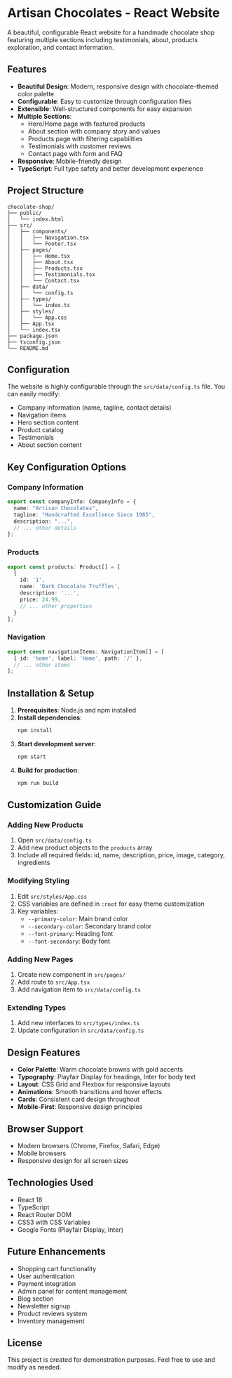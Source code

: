 # Artisan Chocolates - React Website

A beautiful, configurable React website for a handmade chocolate shop featuring multiple sections including testimonials, about, products exploration, and contact information.

## Features

- **Beautiful Design**: Modern, responsive design with chocolate-themed color palette
- **Configurable**: Easy to customize through configuration files
- **Extensible**: Well-structured components for easy expansion
- **Multiple Sections**:
  - Hero/Home page with featured products
  - About section with company story and values
  - Products page with filtering capabilities
  - Testimonials with customer reviews
  - Contact page with form and FAQ
- **Responsive**: Mobile-friendly design
- **TypeScript**: Full type safety and better development experience

## Project Structure

```
chocolate-shop/
├── public/
│   └── index.html
├── src/
│   ├── components/
│   │   ├── Navigation.tsx
│   │   └── Footer.tsx
│   ├── pages/
│   │   ├── Home.tsx
│   │   ├── About.tsx
│   │   ├── Products.tsx
│   │   ├── Testimonials.tsx
│   │   └── Contact.tsx
│   ├── data/
│   │   └── config.ts
│   ├── types/
│   │   └── index.ts
│   ├── styles/
│   │   └── App.css
│   ├── App.tsx
│   └── index.tsx
├── package.json
├── tsconfig.json
└── README.md
```

## Configuration

The website is highly configurable through the `src/data/config.ts` file. You can easily modify:

- Company information (name, tagline, contact details)
- Navigation items
- Hero section content
- Product catalog
- Testimonials
- About section content

## Key Configuration Options

### Company Information
```typescript
export const companyInfo: CompanyInfo = {
  name: "Artisan Chocolates",
  tagline: "Handcrafted Excellence Since 1985",
  description: "...",
  // ... other details
};
```

### Products
```typescript
export const products: Product[] = [
  {
    id: '1',
    name: 'Dark Chocolate Truffles',
    description: '...',
    price: 24.99,
    // ... other properties
  }
];
```

### Navigation
```typescript
export const navigationItems: NavigationItem[] = [
  { id: 'home', label: 'Home', path: '/' },
  // ... other items
];
```

## Installation & Setup

1. **Prerequisites**: Node.js and npm installed
2. **Install dependencies**:
   ```bash
   npm install
   ```
3. **Start development server**:
   ```bash
   npm start
   ```
4. **Build for production**:
   ```bash
   npm run build
   ```

## Customization Guide

### Adding New Products
1. Open `src/data/config.ts`
2. Add new product objects to the `products` array
3. Include all required fields: id, name, description, price, image, category, ingredients

### Modifying Styling
1. Edit `src/styles/App.css`
2. CSS variables are defined in `:root` for easy theme customization
3. Key variables:
   - `--primary-color`: Main brand color
   - `--secondary-color`: Secondary brand color
   - `--font-primary`: Heading font
   - `--font-secondary`: Body font

### Adding New Pages
1. Create new component in `src/pages/`
2. Add route to `src/App.tsx`
3. Add navigation item to `src/data/config.ts`

### Extending Types
1. Add new interfaces to `src/types/index.ts`
2. Update configuration in `src/data/config.ts`

## Design Features

- **Color Palette**: Warm chocolate browns with gold accents
- **Typography**: Playfair Display for headings, Inter for body text
- **Layout**: CSS Grid and Flexbox for responsive layouts
- **Animations**: Smooth transitions and hover effects
- **Cards**: Consistent card design throughout
- **Mobile-First**: Responsive design principles

## Browser Support

- Modern browsers (Chrome, Firefox, Safari, Edge)
- Mobile browsers
- Responsive design for all screen sizes

## Technologies Used

- React 18
- TypeScript
- React Router DOM
- CSS3 with CSS Variables
- Google Fonts (Playfair Display, Inter)

## Future Enhancements

- Shopping cart functionality
- User authentication
- Payment integration
- Admin panel for content management
- Blog section
- Newsletter signup
- Product reviews system
- Inventory management

## License

This project is created for demonstration purposes. Feel free to use and modify as needed.
